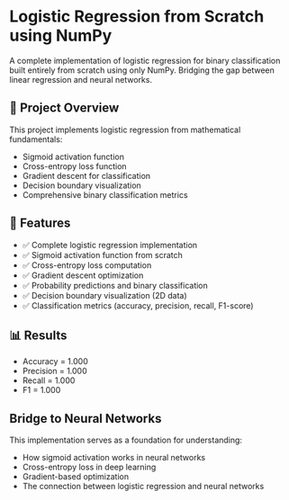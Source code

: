 # Logistic Regression from Scratch using NumPy

A complete implementation of logistic regression for binary classification built entirely from scratch using only NumPy. Bridging the gap between linear regression and neural networks.

## 🎯 Project Overview

This project implements logistic regression from mathematical fundamentals:
- Sigmoid activation function
- Cross-entropy loss function
- Gradient descent for classification
- Decision boundary visualization
- Comprehensive binary classification metrics


## 🚀 Features

- ✅ Complete logistic regression implementation
- ✅ Sigmoid activation function from scratch
- ✅ Cross-entropy loss computation
- ✅ Gradient descent optimization
- ✅ Probability predictions and binary classification
- ✅ Decision boundary visualization (2D data)
- ✅ Classification metrics (accuracy, precision, recall, F1-score)

## 📊 Results

- Accuracy = 1.000
- Precision = 1.000
- Recall = 1.000
- F1 = 1.000

##  Bridge to Neural Networks

This implementation serves as a foundation for understanding:
- How sigmoid activation works in neural networks
- Cross-entropy loss in deep learning
- Gradient-based optimization
- The connection between logistic regression and neural networks
